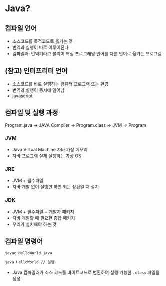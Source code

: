 # Java?
## 컴파일 언어

- 소스코드를 목적코드로 옮기는 것
- 번역과 실행이 따로 이루어진다
- 컴파일러: 번역기라고 불리며 특정 프로그래밍 언어를 다른 언어로 옮기는 프로그램

## (참고) 인터프리터 언어

- 소스코드를 바로 실행하는 컴퓨터 프로그램 또는 환경
- 번역과 실행이 동시에 일어남
- javascript

## 컴파일 및 실행 과정

Program.java → JAVA Compiler → Program.class → JVM → Program

### JVM

- Java Virtual Machine 자바 가상 메모리
- 자바 프로그램 실제 실행하는 가상 OS

### JRE

- JVM + 필수파일
- 자바 개발 없이 실행만 하면 되는 상황일 때 설치

### JDK

- JVM + 필수파일 + 개발자 패키지
- 자바 개발할 때 필요한 종합 패키지
- 우리가 설치해야 하는 것

## 컴파일 명령어

```bash
javac HelloWorld.java

java HelloWorld // 실행
```

- Java 컴파일러가 소스 코드를 바이트코드로 변환하여 실행 가능한 `.class` 파일을 생성
